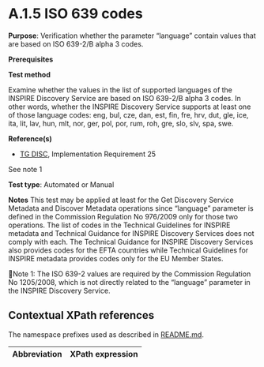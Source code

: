 # A.1.5 ISO 639 codes

**Purpose**: Verification whether the parameter “language” contain values that are based on ISO 639-2/B alpha 3 codes.

**Prerequisites**


**Test method**

Examine whether the values in the list of supported languages of the INSPIRE Discovery Service are based on ISO 639-2/B alpha 3 codes. In other words, whether the INSPIRE Discovery Service supports at least one of those language codes: eng, bul, cze, dan, est, fin, fre, hrv, dut, gle, ice, ita, lit, lav, hun, mlt, nor, ger, pol, por, rum, roh, gre, slo, slv, spa, swe.

**Reference(s)**

* [TG DISC](README.md#ref_TG_DISC), Implementation Requirement 25

See note 1

**Test type**: Automated or Manual

**Notes**
This test may be applied at least for the Get Discovery Service Metadata and Discover Metadata operations since “language” parameter is defined in the Commission Regulation No 976/2009 only for those two operations. The list of codes in the Technical Guidelines for INSPIRE metadata and Technical Guidance for INSPIRE Discovery Services does not comply with each. The Technical Guidance for INSPIRE Discovery Services also provides codes for the EFTA countries while Technical Guidelines for INSPIRE metadata provides codes only for the EU Member States.

Note 1: The ISO 639-2 values are required by the Commission Regulation No 1205/2008, which is not directly related to the “language” parameter in the INSPIRE Discovery Service.


## Contextual XPath references

The namespace prefixes used as described in [README.md](README.md#namespaces).

Abbreviation                                               |  XPath expression
---------------------------------------------------------- | -------------------------------------------------------------------------
